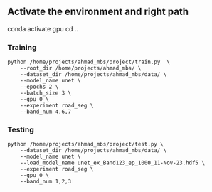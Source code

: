 
## **Activate the environment and right path**
conda activate gpu
cd ..

### **Training**
```
python /home/projects/ahmad_mbs/project/train.py  \
    --root_dir /home/projects/ahmad_mbs/ \
    --dataset_dir /home/projects/ahmad_mbs/data/ \
    --model_name unet \
    --epochs 2 \
    --batch_size 3 \
    --gpu 0 \
    --experiment road_seg \
    --band_num 4,6,7
```

### **Testing**

```
python /home/projects/ahmad_mbs/project/test.py \
    --dataset_dir /home/projects/ahmad_mbs/data/ \
    --model_name unet \
    --load_model_name unet_ex_Band123_ep_1000_11-Nov-23.hdf5 \
    --experiment road_seg \
    --gpu 0 \
    --band_num 1,2,3
```

